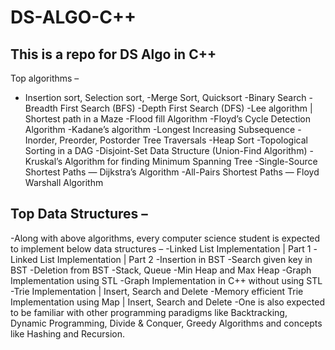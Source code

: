 # DS-ALGO-C++
## This is a repo for DS Algo in C++
Top algorithms –
- Insertion sort, Selection sort,
-Merge Sort, Quicksort
-Binary Search
-Breadth First Search (BFS)
-Depth First Search (DFS)
-Lee algorithm | Shortest path in a Maze
-Flood fill Algorithm
-Floyd’s Cycle Detection Algorithm
-Kadane’s algorithm
-Longest Increasing Subsequence
-Inorder, Preorder, Postorder Tree Traversals
-Heap Sort
-Topological Sorting in a DAG
-Disjoint-Set Data Structure (Union-Find Algorithm)
-Kruskal’s Algorithm for finding Minimum Spanning Tree
-Single-Source Shortest Paths — Dijkstra’s Algorithm
-All-Pairs Shortest Paths — Floyd Warshall Algorithm
## Top Data Structures –
-Along with above algorithms, every computer science student is expected to implement below data structures –
-Linked List Implementation | Part 1
-Linked List Implementation | Part 2
-Insertion in BST
-Search given key in BST
-Deletion from BST
-Stack, Queue
-Min Heap and Max Heap
-Graph Implementation using STL
-Graph Implementation in C++ without using STL
-Trie Implementation | Insert, Search and Delete
-Memory efficient Trie Implementation using Map | Insert, Search and Delete
-One is also expected to be familiar with other programming paradigms like Backtracking, Dynamic Programming, Divide & Conquer, Greedy Algorithms and concepts like Hashing and Recursion.

